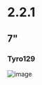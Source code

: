 # 2.2.1
## 7"
### Tyro129
![image](https://user-images.githubusercontent.com/26075468/62908633-d9fe2400-bd2d-11e9-8386-d661ebf8d0a4.png)